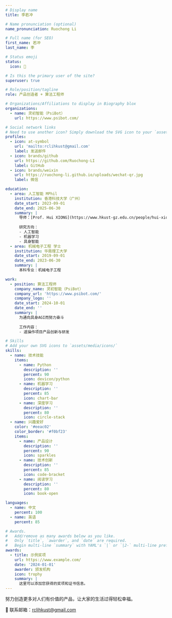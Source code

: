```yaml
---
# Display name
title: 李若冲

# Name pronunciation (optional)
name_pronunciation: Ruochong Li

# Full name (for SEO)
first_name: 若冲
last_name: 李

# Status emoji
status:
  icon: 🚀

# Is this the primary user of the site?
superuser: true

# Role/position/tagline
role: 产品创造者 + 算法工程师

# Organizations/Affiliations to display in Biography blox
organizations:
  - name: 灵初智能（PsiBot）
    url: https://www.psibot.com/

# Social network links
# Need to use another icon? Simply download the SVG icon to your `assets/media/icons/` folder.
profiles:
  - icon: at-symbol
    url: 'mailto:rclihkust@gmail.com'
    label: 发送邮件
  - icon: brands/github
    url: https://github.com/Ruochong-LI
    label: GitHub
  - icon: brands/weixin
    url: https://ruochong-li.github.io/uploads/wechat-qr.jpg
    label: 微信

education:
  - area: 人工智能 MPhil
    institution: 香港科技大学（广州）
    date_start: 2023-09-01
    date_end: 2025-06-30
    summary: |
      导师：[Prof. Hui XIONG](https://www.hkust-gz.edu.cn/people/hui-xiong/)
      
      研究方向：
      - 人工智能
      - 机器学习
      - 具身智能
  - area: 机械电子工程 学士
    institution: 华南理工大学
    date_start: 2019-09-01
    date_end: 2023-06-30
    summary: |
      本科专业：机械电子工程

work:
  - position: 算法工程师
    company_name: 灵初智能（PsiBot）
    company_url: 'https://www.psibot.com/'
    company_logo: ''
    date_start: 2024-10-01
    date_end: ''
    summary: |
      为通向具身AGI而努力奋斗
      
      工作内容：
      - 遥操作项目产品创新与研发

# Skills
# Add your own SVG icons to `assets/media/icons/`
skills:
  - name: 技术技能
    items:
      - name: Python
        description: ''
        percent: 90
        icon: devicon/python
      - name: 机器学习
        description: ''
        percent: 85
        icon: chart-bar
      - name: 深度学习
        description: ''
        percent: 80
        icon: circle-stack
  - name: 兴趣爱好
    color: '#eeac02'
    color_border: '#f0bf23'
    items:
      - name: 产品设计
        description: ''
        percent: 90
        icon: sparkles
      - name: 技术创新
        description: ''
        percent: 85
        icon: code-bracket
      - name: 阅读学习
        description: ''
        percent: 80
        icon: book-open

languages:
  - name: 中文
    percent: 100
  - name: 英语
    percent: 85

# Awards.
#   Add/remove as many awards below as you like.
#   Only `title`, `awarder`, and `date` are required.
#   Begin multi-line `summary` with YAML's `|` or `|2-` multi-line prefix and indent 2 spaces below.
awards:
  - title: 示例奖项
    url: https://www.example.com/
    date: '2024-01-01'
    awarder: 颁发机构
    icon: trophy
    summary: |
      这里可以添加您获得的奖项和证书信息。
---
```


努力创造更多对人们有价值的产品，让大家的生活过得轻松幸福。

📧 联系邮箱：rclihkust@gmail.com
